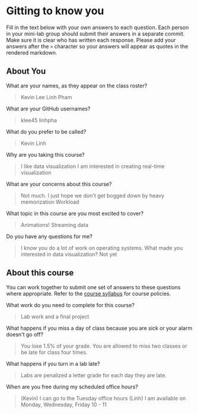 # Gitting to know you
Fill in the text below with your own answers to each question. Each person in your mini-lab group should submit their answers in a separate commit. Make sure it is clear who has written each response. Please add your answers after the `>` character so your answers will appear as quotes in the rendered markdown.

## About You
What are your names, as they appear on the class roster?
> Kevin Lee
Linh Pham

What are your GitHub usernames?
> klee45
linhpha

What do you prefer to be called?
> Kevin
Linh

Why are you taking this course?
> I like data visualization
I am interested in creating real-time visualization

What are your concerns about this course?
> Not much. I just hope we don't get bogged down by heavy memorization
Workload

What topic in this course are you most excited to cover?
> Animations!
Streaming data

Do you have any questions for me?
> I know you do a lot of work on operating systems. What made you interested in data visualization?
Not yet

## About this course
You can work together to submit one set of answers to these questions where appropriate. Refer to the [course syllabus](http://www.cs.grinnell.edu/~curtsinger/teaching/2017S/CSC395/syllabus/) for course policies.

What work do you need to complete for this course?
> Lab work and a final project

What happens if you miss a day of class because you are sick or your alarm doesn't go off?
> You lose 1.5% of your grade. You are allowed to miss two classes or be late for class four times.

What happens if you turn in a lab late?
> Labs are penalized a letter grade for each day they are late.

When are you free during my scheduled office hours?
> (Kevin) I can go to the Tuesday office hours
(Linh) I am available on Monday, Wednesday, Friday 10 - 11
